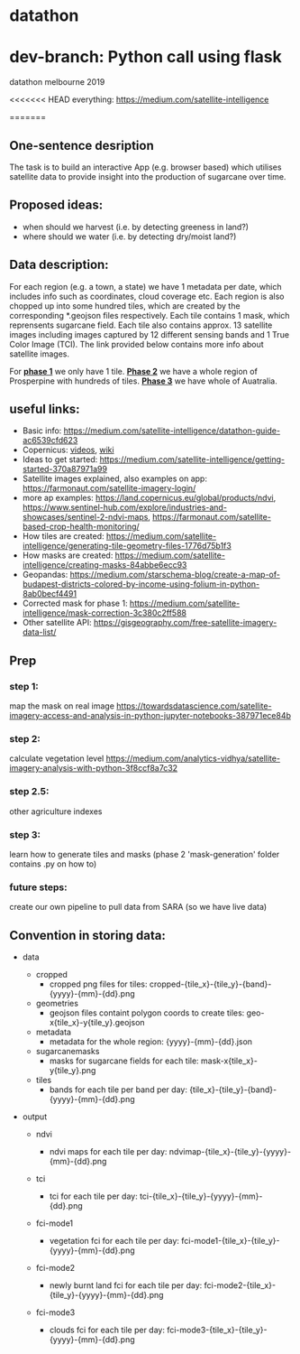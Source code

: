# datathon
# dev-branch: Python call using flask
datathon melbourne 2019

<<<<<<< HEAD
everything: https://medium.com/satellite-intelligence

=======
## One-sentence desription

The task is to build an interactive App (e.g. browser based) which utilises satellite data to provide insight into the production of sugarcane over time. 

## Proposed ideas:
- when should we harvest (i.e. by detecting greeness in land?) 
- where should we water (i.e. by detecting dry/moist land?)



## Data description:

For each region (e.g. a town, a state) we have 1 metadata per date, which includes info such as coordinates, cloud coverage etc. Each region is also chopped up into some hundred tiles, which are created by the corresponding *.geojson files respectively. Each tile contains 1 mask, which reprensents sugarcane field. Each tile also contains approx. 13 satellite images including images captured by 12 different sensing bands and 1 True Color Image (TCI). The link provided below contains more info about satellite images.   

For [**phase 1**](https://medium.com/satellite-intelligence/phase-one-data-code-release-65ba4b5b03bb) we only have 1 tile. [**Phase 2**](https://medium.com/satellite-intelligence/phase-two-data-code-release-c72bde3ef7c2) we have a whole region of Prosperpine with hundreds of tiles. [**Phase 3**](https://medium.com/satellite-intelligence/phase-three-data-code-release-cdc89210f869) we have whole of Auatralia. 


## useful links:
- Basic info: https://medium.com/satellite-intelligence/datathon-guide-ac6539cfd623
- Copernicus: [videos](https://medium.com/satellite-intelligence/introduction-to-the-european-space-agencys-copernicus-program-24497fc99364), [wiki](https://en.wikipedia.org/wiki/Copernicus_Programme) 
- Ideas to get started: https://medium.com/satellite-intelligence/getting-started-370a87971a99
- Satellite images explained, also examples on app: https://farmonaut.com/satellite-imagery-login/ 
- more ap examples: https://land.copernicus.eu/global/products/ndvi, https://www.sentinel-hub.com/explore/industries-and-showcases/sentinel-2-ndvi-maps, https://farmonaut.com/satellite-based-crop-health-monitoring/
- How tiles are created: https://medium.com/satellite-intelligence/generating-tile-geometry-files-1776d75b1f3
- How masks are created: https://medium.com/satellite-intelligence/creating-masks-84abbe6ecc93 
- Geopandas: https://medium.com/starschema-blog/create-a-map-of-budapest-districts-colored-by-income-using-folium-in-python-8ab0becf4491 
- Corrected mask for phase 1: https://medium.com/satellite-intelligence/mask-correction-3c380c2ff588
- Other satellite API: https://gisgeography.com/free-satellite-imagery-data-list/

## Prep 
### step 1:
map the mask on real image
https://towardsdatascience.com/satellite-imagery-access-and-analysis-in-python-jupyter-notebooks-387971ece84b

### step 2:
calculate vegetation level
https://medium.com/analytics-vidhya/satellite-imagery-analysis-with-python-3f8ccf8a7c32

### step 2.5:
other agriculture indexes 

### step 3:
learn how to generate tiles and masks (phase 2 'mask-generation' folder contains .py on how to)

### future steps:
create our own pipeline to pull data from SARA (so we have live data)

## Convention in storing data:
- data
    - cropped
        - cropped png files for tiles: cropped-{tile_x}-{tile_y}-{band}-{yyyy}-{mm}-{dd}.png
    - geometries 
        - geojson files containt polygon coords to create tiles: geo-x{tile_x}-y{tile_y}.geojson
    - metadata 
        - metadata for the whole region: {yyyy}-{mm}-{dd}.json
    - sugarcanemasks
        - masks for sugarcane fields for each tile: mask-x{tile_x}-y{tile_y}.png  
    - tiles
        - bands for each tile per band per day: {tile_x}-{tile_y}-{band}-{yyyy}-{mm}-{dd}.png 

- output
    - ndvi 
        - ndvi maps for each tile per day: ndvimap-{tile_x}-{tile_y}-{yyyy}-{mm}-{dd}.png
        
    - tci
        - tci for each tile per day: tci-{tile_x}-{tile_y}-{yyyy}-{mm}-{dd}.png
    - fci-mode1
        - vegetation fci for each tile per day: fci-mode1-{tile_x}-{tile_y}-{yyyy}-{mm}-{dd}.png
    - fci-mode2
        - newly burnt land fci for each tile per day: fci-mode2-{tile_x}-{tile_y}-{yyyy}-{mm}-{dd}.png
    - fci-mode3
        - clouds fci for each tile per day: fci-mode3-{tile_x}-{tile_y}-{yyyy}-{mm}-{dd}.png
      